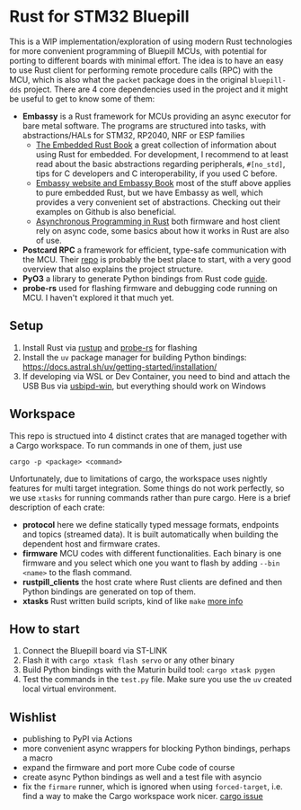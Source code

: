 # Rust for STM32 Bluepill

This is a WIP implementation/exploration of using modern Rust technologies for more convenient programming of Bluepill MCUs, with potential for porting to different boards with minimal effort. The idea is to have an easy to use Rust client for performing remote procedure calls (RPC) with the MCU, which is also what the `packet` package does in the original `bluepill-dds` project. There are 4 core dependencies used in the project and it might be useful to get to know some of them:

- **Embassy** is a Rust framework for MCUs providing an async executor for bare metal software. The programs are structured into tasks, with abstractions/HALs for STM32, RP2040, NRF or ESP families
    - [The Embedded Rust Book](https://docs.rust-embedded.org/book/) a great collection of information about using Rust for embedded. For development, I recommend to at least read about the basic abstractions regarding peripherals, `#[no_std]`, tips for C developers and C interoperability, if you used C before.
    - [Embassy website and Embassy Book](https://embassy.dev/) most of the stuff above applies to pure embedded Rust, but we have Embassy as well, which provides a very convenient set of abstractions. Checking out their examples on Github is also beneficial.
    - [Asynchronous Programming in Rust](https://rust-lang.github.io/async-book/) both firmware and host client rely on async code, some basics about how it works in Rust are also of use.
- **Postcard RPC** a framework for efficient, type-safe communication with the MCU. Their [repo](https://github.com/jamesmunns/postcard-rpc?tab=readme-ov-file) is probably the best place to start, with a very good overview that also explains the project structure.
- **PyO3** a library to generate Python bindings from Rust code [guide](https://pyo3.rs/).
- **probe-rs** used for flashing firmware and debugging code running on MCU. I haven't explored it that much yet.

## Setup

1. Install Rust via [rustup](https://www.rust-lang.org/tools/install) and [probe-rs](https://probe.rs/docs/getting-started/probe-setup) for flashing
2. Install the `uv` package manager for building Python bindings: https://docs.astral.sh/uv/getting-started/installation/
3. If developing via WSL or Dev Container, you need to bind and attach the USB Bus via [usbipd-win](https://learn.microsoft.com/en-us/windows/wsl/connect-usb), but everything should work on Windows

## Workspace

This repo is structued into 4 distinct crates that are managed together with a Cargo workspace. To run commands in one of them, just use 

```
cargo -p <package> <command>
```

Unfortunately, due to limitations of cargo, the workspace uses nightly features for multi target integration. Some things do not work perfectly, so we use `xtasks` for running commands rather than pure cargo.
Here is a brief description of each crate:

- **protocol** here we define statically typed message formats, endpoints and topics (streamed data). It is built automatically when building the dependent host and firmware crates.
- **firmware** MCU codes with different functionalities. Each binary is one firmware and you select which one you want to flash by adding `--bin <name>` to the flash command.
- **rustpill_clients** the host crate where Rust clients are defined and then Python bindings are generated on top of them.
- **xtasks** Rust written build scripts, kind of like `make` [more info](https://github.com/matklad/cargo-xtask)

## How to start

1. Connect the Bluepill board via ST-LINK
2. Flash it with `cargo xtask flash servo` or any other binary
3. Build Python bindings with the Maturin build tool: `cargo xtask pygen`
4. Test the commands in the `test.py` file. Make sure you use the `uv` created local virtual environment.

## Wishlist

- publishing to PyPI via Actions
- more convenient async wrappers for blocking Python bindings, perhaps a macro
- expand the firmware and port more Cube code of course
- create async Python bindings as well and a test file with asyncio
- fix the `firmare` runner, which is ignored when using `forced-target`, i.e. find a way to make the Cargo workspace work nicer. [cargo issue](https://github.com/rust-lang/cargo/issues/14833)